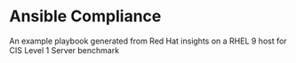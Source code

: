 # Ansible Compliance

An example playbook generated from Red Hat insights on a RHEL 9 host for CIS Level 1 Server benchmark
